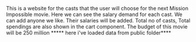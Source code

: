 This is a website for the casts that the user will choose for the next Mission Impossible movie.
Here we can see the salary demand for each cast. We can add anyone we like. Their salaries will be added. Total no of casts, Total 
spendings are also shown in the 
cart component. The budget of this movie will be 250 million 
***** here i've loaded data from public folder****
